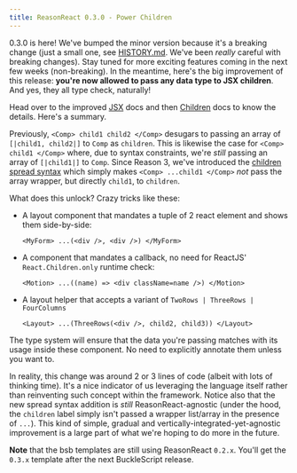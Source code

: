 ```yaml
---
title: ReasonReact 0.3.0 - Power Children
---
```


0.3.0 is here! We've bumped the minor version because it's a breaking change (just a small one, see [HISTORY.md](https://github.com/reasonml/reason-react/blob/master/HISTORY.md#030). We've been _really_ careful with breaking changes). Stay tuned for more exciting features coming in the next few weeks (non-breaking). In the meantime, here's the big improvement of this release: **you're now allowed to pass any data type to JSX children**. And yes, they all type check, naturally!

Head over to the improved [JSX](jsx.md#children) docs and then [Children](children.md) docs to know the details. Here's a summary.

Previously, `<Comp> child1 child2 </Comp>` desugars to passing an array of `[|child1, child2|]` to `Comp` as `children`. This is likewise the case for `<Comp> child1 </Comp>` where, due to syntax constraints, we're _still_ passing an array of `[|child1|]` to `Comp`. Since Reason 3, we've introduced the [children spread syntax](https://reasonml.github.io/guide/language/jsx#children-spread) which simply makes `<Comp> ...child1 </Comp>` _not_ pass the array wrapper, but directly `child1`, to `children`.

What does this unlock? Crazy tricks like these:

- A layout component that mandates a tuple of 2 react element and shows them side-by-side:

  ```reason
  <MyForm> ...(<div />, <div />) </MyForm>
  ```

- A component that mandates a callback, no need for ReactJS' `React.Children.only` runtime check:

  ```reason
  <Motion> ...((name) => <div className=name />) </Motion>
  ```

- A layout helper that accepts a variant of `TwoRows | ThreeRows | FourColumns`

  ```reason
  <Layout> ...(ThreeRows(<div />, child2, child3)) </Layout>
  ```

The type system will ensure that the data you're passing matches with its usage inside these component. No need to explicitly annotate them unless you want to.

In reality, this change was around 2 or 3 lines of code (albeit with lots of thinking time). It's a nice indicator of us leveraging the language itself rather than reinventing such concept within the framework. Notice also that the new spread syntax addition is _still_ ReasonReact-agnostic (under the hood, the `children` label simply isn't passed a wrapper list/array in the presence of `...`). This kind of simple, gradual and vertically-integrated-yet-agnostic improvement is a large part of what we're hoping to do more in the future.

**Note** that the bsb templates are still using ReasonReact `0.2.x`. You'll get the `0.3.x` template after the next BuckleScript release.
